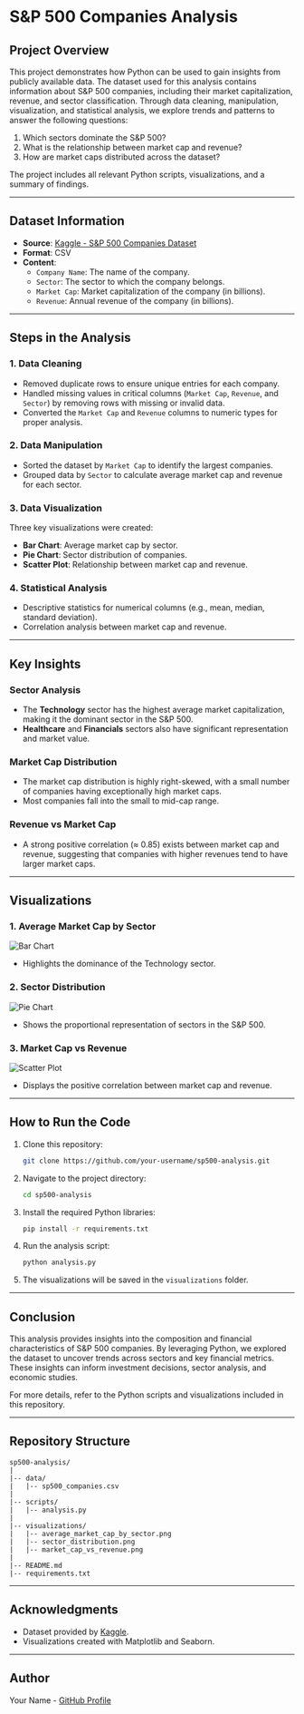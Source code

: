 # S&P 500 Companies Analysis

## Project Overview
This project demonstrates how Python can be used to gain insights from publicly available data. The dataset used for this analysis contains information about S&P 500 companies, including their market capitalization, revenue, and sector classification. Through data cleaning, manipulation, visualization, and statistical analysis, we explore trends and patterns to answer the following questions:

1. Which sectors dominate the S&P 500?
2. What is the relationship between market cap and revenue?
3. How are market caps distributed across the dataset?

The project includes all relevant Python scripts, visualizations, and a summary of findings.

---

## Dataset Information
- **Source**: [Kaggle - S&P 500 Companies Dataset](https://www.kaggle.com/datasets/andrewmvd/sp-500-stocks)
- **Format**: CSV
- **Content**:
  - `Company Name`: The name of the company.
  - `Sector`: The sector to which the company belongs.
  - `Market Cap`: Market capitalization of the company (in billions).
  - `Revenue`: Annual revenue of the company (in billions).

---

## Steps in the Analysis

### 1. Data Cleaning
- Removed duplicate rows to ensure unique entries for each company.
- Handled missing values in critical columns (`Market Cap`, `Revenue`, and `Sector`) by removing rows with missing or invalid data.
- Converted the `Market Cap` and `Revenue` columns to numeric types for proper analysis.

### 2. Data Manipulation
- Sorted the dataset by `Market Cap` to identify the largest companies.
- Grouped data by `Sector` to calculate average market cap and revenue for each sector.

### 3. Data Visualization
Three key visualizations were created:
- **Bar Chart**: Average market cap by sector.
- **Pie Chart**: Sector distribution of companies.
- **Scatter Plot**: Relationship between market cap and revenue.

### 4. Statistical Analysis
- Descriptive statistics for numerical columns (e.g., mean, median, standard deviation).
- Correlation analysis between market cap and revenue.

---

## Key Insights

### Sector Analysis
- The **Technology** sector has the highest average market capitalization, making it the dominant sector in the S&P 500.
- **Healthcare** and **Financials** sectors also have significant representation and market value.

### Market Cap Distribution
- The market cap distribution is highly right-skewed, with a small number of companies having exceptionally high market caps.
- Most companies fall into the small to mid-cap range.

### Revenue vs Market Cap
- A strong positive correlation (≈ 0.85) exists between market cap and revenue, suggesting that companies with higher revenues tend to have larger market caps.

---

## Visualizations
### 1. Average Market Cap by Sector
![Bar Chart](visualizations/average_market_cap_by_sector.png)
- Highlights the dominance of the Technology sector.

### 2. Sector Distribution
![Pie Chart](visualizations/sector_distribution.png)
- Shows the proportional representation of sectors in the S&P 500.

### 3. Market Cap vs Revenue
![Scatter Plot](visualizations/market_cap_vs_revenue.png)
- Displays the positive correlation between market cap and revenue.

---

## How to Run the Code
1. Clone this repository:
   ```bash
   git clone https://github.com/your-username/sp500-analysis.git
   ```
2. Navigate to the project directory:
   ```bash
   cd sp500-analysis
   ```
3. Install the required Python libraries:
   ```bash
   pip install -r requirements.txt
   ```
4. Run the analysis script:
   ```bash
   python analysis.py
   ```
5. The visualizations will be saved in the `visualizations` folder.

---

## Conclusion
This analysis provides insights into the composition and financial characteristics of S&P 500 companies. By leveraging Python, we explored the dataset to uncover trends across sectors and key financial metrics. These insights can inform investment decisions, sector analysis, and economic studies.

For more details, refer to the Python scripts and visualizations included in this repository.

---

## Repository Structure
```
sp500-analysis/
|
|-- data/
|   |-- sp500_companies.csv
|
|-- scripts/
|   |-- analysis.py
|
|-- visualizations/
|   |-- average_market_cap_by_sector.png
|   |-- sector_distribution.png
|   |-- market_cap_vs_revenue.png
|
|-- README.md
|-- requirements.txt
```

---

## Acknowledgments
- Dataset provided by [Kaggle](https://www.kaggle.com/).
- Visualizations created with Matplotlib and Seaborn.

---

## Author
Your Name - [GitHub Profile](https://github.com/KaydenRumsey/)

